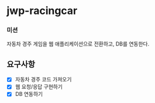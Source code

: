 # jwp-racingcar
### 미션
자동차 경주 게임을 웹 애플리케이션으로 전환하고, DB를 연동한다.

## 요구사항
- [X] 자동차 경주 코드 가져오기
- [X] 웹 요청/응답 구현하기
- [X] DB 연동하기